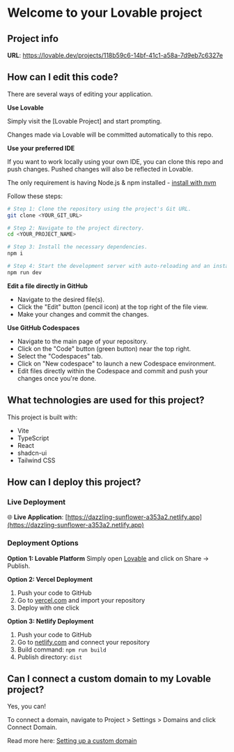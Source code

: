 # Welcome to your Lovable project

## Project info

**URL**: https://lovable.dev/projects/118b59c6-14bf-41c1-a58a-7d9eb7c6327e

## How can I edit this code?

There are several ways of editing your application.

**Use Lovable**

Simply visit the [Lovable Project] and start prompting.

Changes made via Lovable will be committed automatically to this repo.

**Use your preferred IDE**

If you want to work locally using your own IDE, you can clone this repo and push changes. Pushed changes will also be reflected in Lovable.

The only requirement is having Node.js & npm installed - [install with nvm](https://github.com/nvm-sh/nvm#installing-and-updating)

Follow these steps:

```sh
# Step 1: Clone the repository using the project's Git URL.
git clone <YOUR_GIT_URL>

# Step 2: Navigate to the project directory.
cd <YOUR_PROJECT_NAME>

# Step 3: Install the necessary dependencies.
npm i

# Step 4: Start the development server with auto-reloading and an instant preview.
npm run dev
```

**Edit a file directly in GitHub**

- Navigate to the desired file(s).
- Click the "Edit" button (pencil icon) at the top right of the file view.
- Make your changes and commit the changes.

**Use GitHub Codespaces**

- Navigate to the main page of your repository.
- Click on the "Code" button (green button) near the top right.
- Select the "Codespaces" tab.
- Click on "New codespace" to launch a new Codespace environment.
- Edit files directly within the Codespace and commit and push your changes once you're done.

## What technologies are used for this project?

This project is built with:

- Vite
- TypeScript
- React
- shadcn-ui
- Tailwind CSS

## How can I deploy this project?

### Live Deployment
🌐 **Live Application**: [https://dazzling-sunflower-a353a2.netlify.app](https://dazzling-sunflower-a353a2.netlify.app)

### Deployment Options

**Option 1: Lovable Platform**
Simply open [Lovable](https://lovable.dev/projects/118b59c6-14bf-41c1-a58a-7d9eb7c6327e) and click on Share -> Publish.

**Option 2: Vercel Deployment**
1. Push your code to GitHub
2. Go to [vercel.com](https://vercel.com) and import your repository
3. Deploy with one click

**Option 3: Netlify Deployment**
1. Push your code to GitHub
2. Go to [netlify.com](https://netlify.com) and connect your repository
3. Build command: `npm run build`
4. Publish directory: `dist`

## Can I connect a custom domain to my Lovable project?

Yes, you can!

To connect a domain, navigate to Project > Settings > Domains and click Connect Domain.

Read more here: [Setting up a custom domain](https://docs.lovable.dev/tips-tricks/custom-domain#step-by-step-guide)
